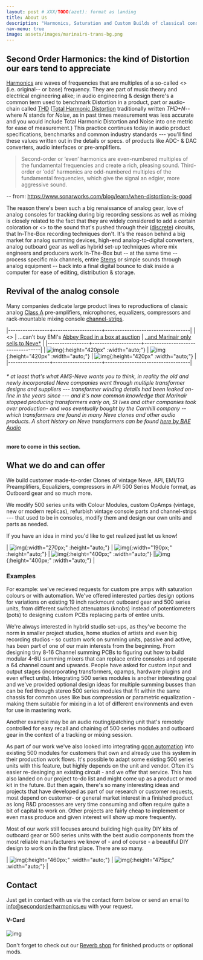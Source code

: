 ```yaml
---
layout: post # XXX/TODO(azet): format as landing
title: About Us
description: "Harmonics, Saturation and Custom Builds of classical console and outboard gear"
nav-menu: true
image: assets/images/marinairs-trans-bg.png
---
```



## Second Order Harmonics: the kind of Distortion our ears tend to appreciate

[Harmonics](https://en.wikipedia.org/wiki/Harmonic) are waves of frequencies that are multiples of a so-called <<fundamental>> (i.e. original-- or base) frequency. They are part of music theory and electrical engineering alike; in audio engineering & design there's a common term used to benchmark Distortion in a product, part or audio-chain called [THD](https://en.wikipedia.org/wiki/Total_harmonic_distortion) ([Total Harmonic Distortion](https://en.wikipedia.org/wiki/Total_harmonic_distortion) traditionally written *THD+N*--where *N* stands for *Noise*, as in past times measurement was less accurate and you would include Total Harmonic Distortion and Noise into one metric for ease of measurement.) This practice continues today in audio product specifications, benchmarks and common industry standards --- you'll find these values written out in the details or specs. of products like ADC- & DAC converters, audio interfaces or pre-amplifiers.

> Second-order or ‘even’ harmonics are even-numbered multiples of the fundamental
> frequencies and create a rich, pleasing sound. Third-order or ‘odd’ harmonics are 
> odd-numbered multiples of the fundamental frequencies, which give the signal an 
> edgier, more aggressive sound.

-- from: <https://www.sonarworks.com/blog/learn/when-distortion-is-good>


The reason there's been such a big renaissance of analog gear, love of analog consoles for tracking during big recording sessions as well as mixing is closely related to the fact that they are widely considered to add a certain coloration or <<warmth>> to the sound that's pushed through their ([discrete](https://en.wikipedia.org/wiki/Electronic_component)) circuits, that In-The-Box recording techniques don't. It's the reason behind a big market for analog summing devices, high-end analog-to-digital converters, analog outboard gear as well as hybrid set-up techniques where mix engineers and producers work In-The-Box but -- at the same time -- process specific mix channels, entire [Stems](https://en.wikipedia.org/wiki/Stem_(audio)) or simple sounds through analog equipment -- back into a final digital bounce to disk inside a computer for ease of editing, distribution & storage.


## Revival of the analog console
Many companies dedicate large product lines to reproductions of classic analog [Class A](https://en.wikipedia.org/wiki/Power_amplifier_classes) pre-amplifiers, microphones, equalizers, compressors and rack-mountable mixing console [channel-strips](https://en.wikipedia.org/wiki/Channel_strip).

|-----------------+--------------------+-----------------------------------|
| <<Unobtainium>> | ...can't buy EMI's [Abbey Road in a box at auction](https://thevinylfactory.com/features/recording-console-pink-floyd-abbey-road-auction) | [..and Marinair only sells to Neve*](https://www.ams-neve.com/about-marinair) |
|-----------------+--------------------+-----------------------------------|
| ![img](assets/images/nevecommercial.jpg){:height="420px" :width="auto;"} | ![img](assets/images/emiconsole02.jpg){:height="420px" :width="auto;"} | ![img](assets/images/nevecompromise.jpg){:height="420px" :width="auto;"} |
|-----------------+--------------------+-----------------------------------|

###### * at least that's what AMS-Neve wants you to think, in reality the old and newly incorporated Neve companies went through multiple transformer designs and suppliers --- transformer winding details had been leaked on-line in the years since --- and it's now common knowledge that Marinair stopped producing transformers early on, St Ives and other companies took over production- and was eventually bought by the Carnhill company -- which transformers are found in many Neve clones and other audio products. A short history on Neve transformers can be found *[here by BAE Audio](https://www.youtube.com/watch?v=gTPkDHDp8QQ)*


**more to come in this section.**

## What we do and can offer
We build customer made-to-order Clones of vintage Neve, API, EMI/TG Preamplifiers, Equaliziers, compressors in API 500 Series Module format, as Outboard gear and so much more.

We modify 500 series units with Colour Modules, custom OpAmps (vintage, new or modern replicas), refurbish vintage console parts and channel-strips --- that used to be in consoles, modify them and design our own units and parts as needed.

If you have an idea in mind you'd like to get realized just let us know!

| ![img](assets/images/studer01.JPG){:width="270px;" :height="auto;"} | ![img](assets/images/studer03.JPG){:width="190px;" :height="auto;"} |  ![img](assets/images/neve-33609.jpg){:height="400px;" :width="auto;"} |![img](assets/images/aural-exciter-pcb.jpg){:height="400px;" :width="auto;"} |


### Examples

For example: we've recieved requests for custom pre amps with saturation colours or with automation.  We've offered interested parties design options for variations on existing 19 inch rackmount outboard gear and 500 series units, from different switched attenuators (knobs) instead of potentiometers (pots) to designing custom PCBs replacing parts of entire units.

We're always interested in hybrid studio set-ups, as they've become the norm in smaller project studios, home studios of artists and even big recording studios - so custom work on summing units, passive and active, has been part of one of our main interests from the beginning. From designing tiny 8-16 Channel summing PCBs to figuring out how to build modular 4-6U summing mixers that can replace entire consoles and operate a 64 channel count and upwards. People have asked for custom input and output stages (incorporating transformers, opamps, hardware plugins and even effect units). Integrating 500 series modules is another interesting goal and we've provided optional design ideas for multiple summing busses than can be fed through stereo 500 series modules that fit within the same chassis for common uses like bus compression or parametric equalization - making them suitable for mixing in a lot of different environments and even for use in mastering work.

Another example may be an audio routing/patching unit that's remotely controlled for easy recall and chaining of 500 series modules and outboard gear in the context of a tracking or mixing session.

As part of our work we've also looked into integrating [gcon automation](https://wesaudio.com/gcon-open-system/) into existing 500 modules for customers that own and already use this system in their production work flows. It's possible to adapt some existing 500 series units with this feature, but highly depends on the unit and vendor. Often it's easier re-desinging an existing circuit - and we offer that service. This has also landed on our project to-do list and might come up as a product or mod kit in the future. But then again, there's so many interesting ideas and projects that have developed as part of our research or customer requests, most depend on customer- or general  market interest in a finished product as long R&D processes are very time consuming and often require quite a bit of capital to work on. Other projects are fairly cheap to implement or even mass produce and given interest will show up more frequently. 

Most of our work still focuses around building high quality DIY kits of outboard gear or 500 series units with the best audio components from the most reliable manufacturers we know of - and of course - a beautiful DIY design to work on in the first place. There are so many.


| ![img](assets/images/workbench.jpg){:height="460px;" :width="auto;"} | ![img](assets/images/aural-exciter.jpg){:height="475px;" :width="auto;"} |

## Contact

Just get in contact with us via the contact form below or send an email to [info@secondorderharmonics.eu](mailto:info@secondorderharmonics.eu) with your request.

#### V-Card

![img](assets/images/vcard.png)



Don't forget to check out our [Reverb shop](https://reverb.com/shop/analog-audio-boutique) for finished products or optional mods.

